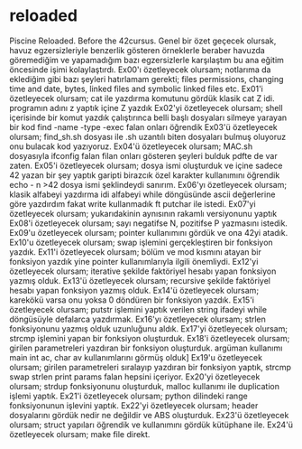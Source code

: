 # reloaded
Piscine Reloaded. Before the 42cursus.
Genel bir özet geçecek olursak, havuz egzersizleriyle benzerlik gösteren örneklerle beraber havuzda göremediğim ve yapamadığım bazı egzersizlerle karşılaştım bu ana eğitim öncesinde işimi kolaylaştırdı.
Ex00'ı özetleyecek olursam; notlarıma da eklediğim gibi bazı şeyleri hatırlamam gerekti; files permissions, changing time and date, bytes, linked files and symbolic linked files etc.
Ex01'i özetleyecek olursam; cat ile yazdırma komutunu gördük klasik cat Z idi. programın adını z yaptık içine Z yazdık
Ex02'yi özetleyecek olursam; shell içerisinde bir komut yazdık çalıştırınca belli başlı dosyaları silmeye yarayan bir kod find -name -type -exec falan onları öğrendik
Ex03'ü özetleyecek olursam; find_sh.sh dosyası ile .sh uzantılı biten dosyaları bulmuş oluyoruz onu bulacak kod yazıyoruz.
Ex04'ü özetleyecek olursam; MAC.sh dosyasıyla ifconfig falan filan onları gösteren şeyleri bulduk pdfte de var zaten.
Ex05'i özetleyecek olursam; dosya ismi oluşturduk ve içine sadece 42 yazan bir şey yaptık garipti birazcık özel karakter kullanımını öğrendik echo - n >42 dosya ismi şeklindeydi sanırım.
Ex06'yı özetleyecek olursam; klasik alfabeyi yazdırma idi alfabeyi while döngüsünde ascii değerlerine göre yazdırdım fakat write kullanmadık ft putchar ile istedi.
Ex07'yi özetleyecek olursam; yukarıdakinin aynısının rakamlı versiyonunu yaptık
Ex08'i özetleyecek olursam; sayı negatifse N, pozitifse P yazmasını istedik.
Ex09'u özetleyecek olursam; pointer kullanımını gördük ve ona 42yi atadık.
Ex10'u özetleyecek olursam; swap işlemini gerçekleştiren bir fonksiyon yazdık.
Ex11'i özetleyecek olursam; bölüm ve mod kısmını atayan bir fonksiyon yazdık yine pointer kullanımlarıyla ilgili önemliydi.
Ex12'yi özetleyecek olursam; iterative şekilde faktöriyel hesabı yapan fonksiyon yazmış olduk.
Ex13'ü özetleyecek olursam; recursive şekilde faktöriyel hesabı yapan fonksiyon yazmış olduk.
Ex14'ü özetleyecek olursam; karekökü varsa onu yoksa 0 döndüren bir fonksiyon yazdık.
Ex15'i özetleyecek olursam; putstr işlemini yaptık verilen string ifadeyi while döngüsüyle defalarca yazdırmak.
Ex16'yı özetleyecek olursam; strlen fonksiyonunu yazmış olduk uzunluğunu aldık.
Ex17'yi özetleyecek olursam; strcmp işlemini yapan bir fonksiyon oluşturduk.
Ex18'i özetleyecek olursam; girilen parametreleri yazdıran bir fonksiyon oluşturduk. argüman kullanımı main int ac, char av kullanımlarını görmüş olduk]
Ex19'u özetleyecek olursam; girilen parametreleri sıralayıp yazdıran bir fonksiyon yaptık, strcmp swap strlen print params falan hepsini içeriyor.
Ex20'yi özetleyecek olursam; strdup fonksiyonunu oluşturduk, malloc kullanımı ile duplication işlemi yaptık.
Ex21'i özetleyecek olursam; python dilindeki range fonksiyonunun işlevini yaptık.
Ex22'yi özetleyecek olursam; header dosyalarını gördük nedir ne değildir ve ABS oluşturduk.
Ex23'ü özetleyecek olursam; struct yapıları öğrendik ve kullanımını gördük kütüphane ile.
Ex24'ü özetleyecek olursam; make file direkt.
